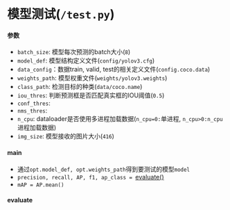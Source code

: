 # 模型测试(`/test.py`)
#### 参数
- `batch_size`: 模型每次预测的batch大小(`8`)
- `model_def`: 模型结构定义文件(`config/yolov3.cfg`)
- `data_config`：数据train, valid, test的相关定义文件(`config.coco.data`)
- `weights_path`: 模型权重文件(`weights/yolov3.weights`)
- `class_path`: 检测目标的种类(`data/coco.name`)
- `iou_thres`: 判断预测框是否匹配真实框的IOU阈值(`0.5`)
- `conf_thres`:
- `nms_thres`:
- `n_cpu`: dataloader是否使用多进程加载数据(`n_cpu=0:`单进程, `n_cpu>0:n_cpu`进程加载数据)
- `img_size`: 模型接收的图片大小(`416`)

#### main
- 通过`opt.model_def, opt.weights_path`得到要测试的模型`model`
- `precision, recall, AP, f1, ap_class = `[evaluate()](####evaluate)
- `mAP = AP.mean()`

#### evaluate
